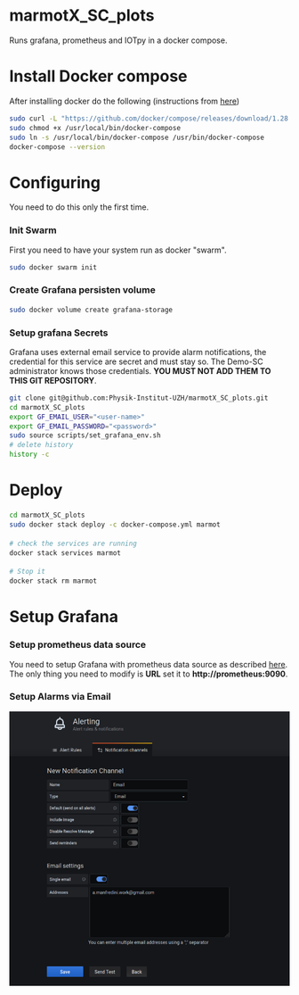 # marmotX_SC_plots

Runs grafana, prometheus and IOTpy in a docker compose.

# Install Docker compose

After installing docker do the following (instructions from [here](https://docs.docker.com/compose/install/))

```bash
sudo curl -L "https://github.com/docker/compose/releases/download/1.28.5/docker-compose-$(uname -s)-$(uname -m)" -o /usr/local/bin/docker-compose
sudo chmod +x /usr/local/bin/docker-compose
sudo ln -s /usr/local/bin/docker-compose /usr/bin/docker-compose
docker-compose --version
```

# Configuring
You need to do this only the first time.

### Init Swarm
First you need to have your system run as docker "swarm".
```bash
sudo docker swarm init
```
### Create Grafana persisten volume
```bash
sudo docker volume create grafana-storage
```

### Setup grafana Secrets
Grafana uses external email service to provide alarm notifications, the credential for this service are secret and must stay so.
The Demo-SC administrator knows those credentials. **YOU MUST NOT ADD THEM TO THIS GIT REPOSITORY**.

```bash
git clone git@github.com:Physik-Institut-UZH/marmotX_SC_plots.git
cd marmotX_SC_plots
export GF_EMAIL_USER="<user-name>"
export GF_EMAIL_PASSWORD="<password>"
sudo source scripts/set_grafana_env.sh
# delete history
history -c 
```

# Deploy

```bash
cd marmotX_SC_plots
sudo docker stack deploy -c docker-compose.yml marmot

# check the services are running
docker stack services marmot

# Stop it
docker stack rm marmot
```

# Setup Grafana

### Setup prometheus data source

You need to setup Grafana with prometheus data source as described [here](https://grafana.com/docs/grafana/latest/datasources/prometheus/).
The only thing you need to modify is **URL** set it to **http://prometheus:9090**.

### Setup Alarms via Email

![alt text](https://raw.githubusercontent.com/Physik-Institut-UZH/marmotX_SC_plots/main/images/grafana_alarms.png)

